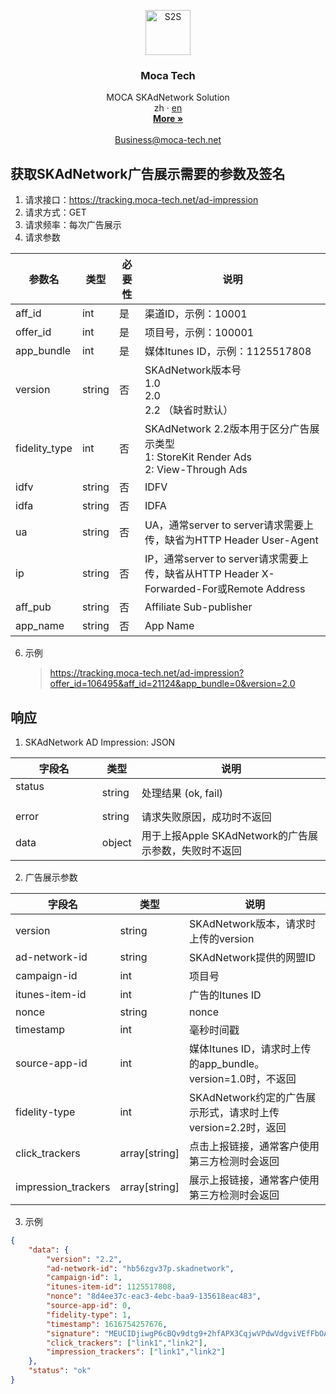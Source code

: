 <p align="center">
  <a href="http://moca-tech.net/">
    <img src="https://www.moca-tech.net/logo.png" alt="S2S" height=72>
  </a>
  <h3 align="center">Moca Tech</h3>
  <p align="center">
    MOCA SKAdNetwork Solution
    <br>
    zh
    ·
    <a href="https://github.com/moca-tech/Performance-SKAN/tree/master/en" target="_blank">en</a>
    <br>
    <a href="http://www.moca-tech.net" target="_blank"><strong>More »</strong></a>
    <br>
    <br>
    <a href="mailto:business@moca-tech.net">Business@moca-tech.net</a>
  </p>








## 获取SKAdNetwork广告展示需要的参数及签名

1. 请求接口：https://tracking.moca-tech.net/ad-impression
2. 请求方式：GET
3. 请求频率：每次广告展示
4. 请求参数

| 参数名        | 类型   | 必要性 | 说明                                                         |
| ------------- | ------ | ------ | ------------------------------------------------------------ |
| aff_id        | int    | 是     | 渠道ID，示例：10001                                          |
| offer_id      | int    | 是     | 项目号，示例：100001                                         |
| app_bundle    | int    | 是     | 媒体Itunes ID，示例：1125517808                              |
| version       | string | 否     | SKAdNetwork版本号<br />1.0<br />2.0<br />2.2 （缺省时默认）  |
| fidelity_type | int    | 否     | SKAdNetwork 2.2版本用于区分广告展示类型<br />1: StoreKit Render Ads<br />2: View-Through Ads |
| idfv | string    | 否     | IDFV |
| idfa | string    | 否     | IDFA |
| ua | string    | 否     | UA，通常server to server请求需要上传，缺省为HTTP Header User-Agent |
| ip | string    | 否     | IP，通常server to server请求需要上传，缺省从HTTP Header X-Forwarded-For或Remote Address|
| aff_pub | string    | 否     | Affiliate Sub-publisher |
| app_name | string    | 否     | App Name |


6. 示例

   > https://tracking.moca-tech.net/ad-impression?offer_id=106495&aff_id=21124&app_bundle=0&version=2.0

## 响应

1. SKAdNetwork AD Impression: JSON

| 字段名                                      | 类型   | 说明                                                  |
| ------------------------------------------- | ------ | ----------------------------------------------------- |
| status &emsp;&emsp;&emsp;&emsp;&emsp;&emsp; | string | 处理结果 (ok, fail)                                   |
| error                                       | string | 请求失败原因，成功时不返回                            |
| data                                        | object | 用于上报Apple SKAdNetwork的广告展示参数，失败时不返回 |

2. 广告展示参数

| 字段名                                                       | 类型                                                     | 说明        |
| ------------------------------------------------------------ | ------------------------------------------------------------ | --------------- |
| version | string | SKAdNetwork版本，请求时上传的version                         |
| ad-network-id | string | SKAdNetwork提供的网盟ID                                      |
| campaign-id | int | 项目号                                     |
| itunes-item-id | int | 广告的Itunes ID |
| nonce | string | nonce                                                        |
| timestamp | int | 毫秒时间戳 |
| source-app-id | int | 媒体Itunes ID，请求时上传的app_bundle。<br />version=1.0时，不返回 |
| fidelity-type                                  | int                                                | SKAdNetwork约定的广告展示形式，请求时上传<br />version=2.2时，返回 |
| click_trackers | array[string] | 点击上报链接，通常客户使用第三方检测时会返回 |
| impression_trackers | array[string] | 展示上报链接，通常客户使用第三方检测时会返回 |

3. 示例

```json
{
	"data": {
		"version": "2.2",
		"ad-network-id": "hb56zgv37p.skadnetwork",
		"campaign-id": 1,
		"itunes-item-id": 1125517808,
		"nonce": "8d4ee37c-eac3-4ebc-baa9-135618eac483",
		"source-app-id": 0,
		"fidelity-type": 1,
		"timestamp": 1616754257676,
		"signature": "MEUCIDjiwgP6cBQv9dtg9+2hfAPX3CqjwVPdwVdgviVEfFbOAiEA6Aqqc2wzP4c5MbV2P90sVdMJTgEcOZ91YASbnCTHe1U=",
		"click_trackers": ["link1","link2"],
		"impression_trackers": ["link1","link2"]
	},
	"status": "ok"
}
```
